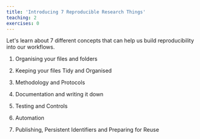 ```yaml
---
title: 'Introducing 7 Reproducible Research Things'
teaching: 2
exercises: 0
---
```


Let's learn about 7 different concepts that can help us build reproducibility into our workflows.

 1. Organising your files and folders

 2. Keeping your files Tidy and Organised

 3. Methodology and Protocols

 4. Documentation and writing it down

 5. Testing and Controls

 6. Automation

 7. Publishing, Persistent Identifiers and Preparing for Reuse

